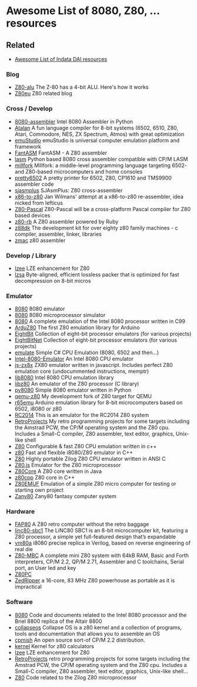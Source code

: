 # Awesome List of 8080, Z80, ...  resources

## Related
* [Awesome List of Indata DAI resources](DAI.md)

### Blog
*  [Z80-alu](http://www.righto.com/2013/09/the-z-80-has-4-bit-alu-heres-how-it.html) The Z-80 has a 4-bit ALU. Here's how it works
*  [Z80eu](http://www.z80.eu/blog/) Z80 related blog
### Cross / Develop
*  [8080-assembler](https://github.com/gt-retro-computing/8080-assembler) Intel 8080 Assembler in Python
*  [Atalan](https://github.com/ssuukk/Atalan) A fun language compiler for 8-bit systems (6502, 6510, Z80, Atari, Commodore, NES, ZX Spectrum, Atmos) with great optimization
*  [emuStudio](https://github.com/vbmacher/emuStudio) emuStudio is universal computer emulation platform and framework
*  [FantASM](https://github.com/CatpainBlack/FantASM) FantASM - A Z80 assembler
*  [lasm](https://github.com/FozzTexx/lasm) Python based 8080 cross assembler compatible with CP/M LASM
*  [millfork](https://github.com/KarolS/millfork) Millfork: a middle-level programming language targeting 6502- and Z80-based microcomputers and home consoles
*  [pretty6502](https://github.com/nanochess/pretty6502) A pretty printer for 6502, Z80, CP1610 and TMS9900 assembler code
*  [sjasmplus](https://github.com/sjasmplus/sjasmplus) SJAsmPlus: Z80 cross-assembler
*  [x86-to-z80](https://github.com/janwilmans/x86-to-z80) Jan Wilmans' attempt at a x86-to-z80 re-assembler, idea nicked from lefticus
*  [Z80-Pascal](https://sourceforge.net/projects/z80-pascal/) Z80-Pascal will be a cross-platform Pascal compiler for Z80 based devices
*  [z80-rb](https://royaltm.github.io/z80-rb/) A Z80 assembler powered by Ruby
*  [z88dk](https://github.com/z88dk/z88dk) The development kit for over eighty z80 family machines - c compiler, assembler, linker, libraries
*  [zmac](https://github.com/sehugg/zmac) z80 assembler
### Develop / Library
*  [lzee](https://github.com/uniabis/lzee) LZE enhancement for Z80
*  [lzsa](https://github.com/emmanuel-marty/lzsa) Byte-aligned, efficient lossless packer that is optimized for fast decompression on 8-bit micros
### Emulator
*  [8080](https://github.com/c945/8080) 8080 emulator
*  [8080](https://github.com/martinstraus/8080) 8080 microprocessor simulator
*  [8080](https://github.com/superzazu/8080) A complete emulation of the Intel 8080 processor written in C99
*  [ArduZ80](https://github.com/MohammedRashad/ArduZ80) The first Z80 emulation library for Arduino
*  [EightBit](https://github.com/MoleskiCoder/EightBit) Collection of eight-bit processor emulators (for various projects)
*  [EightBitNet](https://github.com/MoleskiCoder/EightBitNet) Collection of eight-bit processor emulators (for various projects)
*  [emulate](https://github.com/crankery/emulate) Simple C# CPU Emulation (8080, 6502 and then...)
*  [Intel-8080-Emulator](https://github.com/TheLocust3/Intel-8080-Emulator) An Intel 8080 CPU emulator
*  [js-zx8x](https://github.com/restorer/js-zx8x) ZX80 emulator written in javascript. Includes perfect Z80 emulation core (undocummented instructions, memptr)
*  [lib8080](https://github.com/GunshipPenguin/lib8080) Intel 8080 CPU emulation library
*  [libz80](https://github.com/ggambetta/libz80) An emulator of the Z80 processor (C library)
*  [py8080](https://github.com/matthewmpalen/py8080) Simple 8080 emulator written in Python
*  [qemu-z80](https://github.com/legumbre/qemu-z80) My development fork of Z80 target for QEMU
*  [r65emu](https://github.com/jscrane/r65emu) Arduino emulation library for 8-bit microcomputers based on 6502, i8080 or z80
*  [RC2014](https://github.com/EtchedPixels/RC2014) This is an emulator for the RC2014 Z80 system
*  [RetroProjects](https://github.com/MiguelVis/RetroProjects) My retro programming projects for some targets including the Amstrad PCW, the CP/M operating system and the Z80 cpu. Includes a Small-C compiler, Z80 assembler, text editor, graphics, Unix-like shell
*  [Z80](https://github.com/Megatokio/Z80) Configurable & fast Z80 CPU emulation written in c++
*  [z80](https://github.com/kosarev/z80) Fast and flexible i8080/Z80 emulator in C++
*  [Z80](https://github.com/redcode/Z80) Highly portable Zilog Z80 CPU emulator written in ANSI C
*  [Z80.js](https://github.com/DrGoldfire/Z80.js) Emulator for the Z80 microprocessor
*  [Z80Core](https://github.com/jsanchezv/Z80Core) A Z80 core written in Java
*  [z80cpp](https://github.com/jsanchezv/z80cpp) Z80 core in C++
*  [Z80EMUF](https://github.com/Megatokio/Z80EMUF) Emulation of a simple Z80 micro computer for testing or starting own project
*  [Zany80](https://github.com/Zany80/Zany80) Zany80 fantasy computer system
### Hardware
*  [FAP80](https://github.com/dekuNukem/FAP80) A Z80 retro computer without the retro baggage
*  [linc80-sbc1](http://linc.no/products/linc80-sbc1/) The LiNC80 SBC1 is an 8-bit microcomputer kit, featuring a Z80 processor, a simple yet full-featured design that’s expandable
*  [vm80a](https://github.com/1801BM1/vm80a) i8080 precise replica in Verilog, based on reverse engineering of real die
*  [Z80-MBC](https://github.com/SuperFabius/Z80-MBC) A complete mini Z80 system with 64kB RAM, Basic and Forth interpreters, CP/M 2.2, QP/M 2.71, Assembler and C toolchains, Serial port, an User led and key
*  [Z80PC](https://www.tindie.com/stores/Semachthemonkey/) 
*  [ZedRipper](http://www.chrisfenton.com/the-zedripper-part-1/) a 16-core, 83 MHz Z80 powerhouse as portable as it is impractical
### Software
*  [8080](https://github.com/jefftranter/8080) Code and documents related to the Intel 8080 processor and the Briel 8800 replica of the Altair 8800
*  [collapseos](https://github.com/hsoft/collapseos) Collapse OS is a z80 kernel and a collection of programs, tools and documentation that allows you to assemble an OS
*  [cpmish](https://github.com/davidgiven/cpmish) An open source sort-of CP/M 2.2 distribution.
*  [kernel](https://github.com/KnightOS/kernel) Kernel for z80 calculators
*  [lzee](https://github.com/uniabis/lzee) LZE enhancement for Z80
*  [RetroProjects](https://github.com/MiguelVis/RetroProjects) retro programming projects for some targets including the Amstrad PCW, the CP/M operating system and the Z80 cpu. Includes a Small-C compiler, Z80 assembler, text editor, graphics, Unix-like shell...
*  [Z80](https://github.com/jefftranter/Z80) Code related to the Zilog Z80 microprocessor
